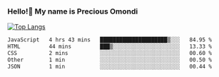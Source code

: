 ### Hello!👋 My name is Precious Omondi 

[![Top Langs](https://github-readme-stats.vercel.app/api/top-langs/?username=Presho99&langs_count=8&theme=dark)](https://github.com/Presho99/github-readme-stats)



<!--START_SECTION:waka-->

```txt
JavaScript   4 hrs 43 mins   █████████████████████▒░░░   84.95 %
HTML         44 mins         ███▒░░░░░░░░░░░░░░░░░░░░░   13.33 %
CSS          2 mins          ░░░░░░░░░░░░░░░░░░░░░░░░░   00.60 %
Other        1 min           ░░░░░░░░░░░░░░░░░░░░░░░░░   00.50 %
JSON         1 min           ░░░░░░░░░░░░░░░░░░░░░░░░░   00.44 %
```

<!--END_SECTION:waka-->

